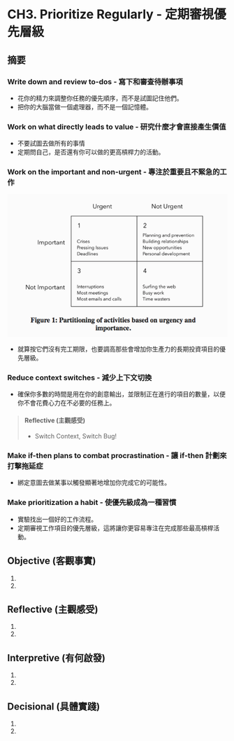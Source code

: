 # CH3. Prioritize Regularly - 定期審視優先層級

## 摘要
 
### Write down and review to-dos - 寫下和審查待辦事項

* 花你的精力來調整你任務的優先順序，而不是試圖記住他們。
* 把你的大腦當做一個處理器，而不是一個記憶體。

### Work on what directly leads to value - 研究什麼才會直接產生價值

* 不要試圖去做所有的事情
* 定期問自己，是否還有你可以做的更高槓桿力的活動。

### Work on the important and non-urgent - 專注於重要且不緊急的工作

![Figure1](https://github.com/adennis1984/BookClub/blob/master/TheEffectiveEngineer/CH3/Figure1.png?raw=true "Figure1") 

* 就算按它們沒有完工期限，也要調高那些會增加你生產力的長期投資項目的優先層級。

### Reduce context switches - 減少上下文切換

* 確保你多數的時間是用在你的創意輸出，並限制正在進行的項目的數量，以便你不會花費心力在不必要的任務上。

> #### Reflective (主觀感受) 
> * Switch Context, Switch Bug!


### Make if-then plans to combat procrastination - 讓 if-then 計劃來打擊拖延症

* 綁定意圖去做某事以觸發顯著地增加你完成它的可能性。

### Make prioritization a habit - 使優先級成為一種習慣

* 實驗找出一個好的工作流程。
* 定期審視工作項目的優先層級，這將讓你更容易專注在完成那些最高槓桿活動。

## Objective (客觀事實)
1. 
2. 

## Reflective (主觀感受) 
1. 
2. 

## Interpretive (有何啟發)
1. 
2. 
 
## Decisional (具體實踐)
1. 
2. 
